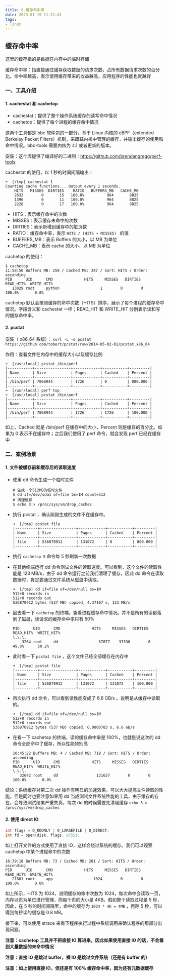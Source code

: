 ```yaml
---
title: 8.缓存命中率
date: 2023-01-19 11:11:41
tags:
- linux
---
```


## 缓存命中率

这里的缓存指的是数据在内存中的临时存储

缓存命中率：指直接通过缓存获取数据的请求次数，占所有数据请求次数的百分比。命中率越高，表示使用缓存带来的收益越高，应用程序的性能也就越好

### 一、工具介绍

#### 1. cachestat 和 cachetop

- cachestat：提供了整个操作系统缓存的读写命中情况
- cachetop：提供了每个进程的缓存命中情况

这两个工具都是 bbc 软件包的一部分，基于 Linux 内核的 eBPF（extended Berkeley Packet Filters）机制，来跟踪内核中管理的缓存，并输出缓存的使用和命中情况。bbc-tools 需要内核为 4.1 或者更新的版本。

安装：这个库提供了编译好的二进制：https://github.com/brendangregg/perf-tools

cachestat 的使用，以 1 秒的时间间隔输出：

```shell
➜  [/tmp] cachestat 1
Counting cache functions... Output every 1 seconds.
    HITS   MISSES  DIRTIES    RATIO   BUFFERS_MB   CACHE_MB
    2632        0       15   100.0%          964       8825
    1396        0       11   100.0%          964       8825
    2228        0       17   100.0%          964       8825
```

- HITS：表示缓存命中的次数
- MISSES：表示缓存未命中的次数
- DIRTIES：表示新增到缓存中的脏页数
- RATIO：缓存命中率，表示 `HITS / (HITS + MISSES) ` 的值
- BUFFERS_MB：表示 Buffers 的大小，以 MB 为单位
- CACHE_MB：表示 cache 的大小，以 MB 为单位

cachetop 的使用：

```shell
$ cachetop
11:58:50 Buffers MB: 258 / Cached MB: 347 / Sort: HITS / Order: ascending
PID      UID      CMD              HITS     MISSES   DIRTIES  READ_HIT%  WRITE_HIT%
   13029 root     python                  1        0        0     100.0%       0.0%
```

cachetop 默认会按照缓存的命中次数（HITS）排序，展示了每个进程的缓存命中情况。字段含义和 cachestat 一样；READ_HIT 和 WRITE_HIT 分别表示读和写的缓存命中率。

#### 2. pcstat

安装（ x86_64 系统）： `curl -L -o pcstat https://github.com/tobert/pcstat/raw/2014-05-02-01/pcstat.x86_64`

作用：查看文件在内存中的缓存大小以及缓存比例

```shell
➜  [/usr/local] pcstat /bin/perf
|-----------+----------------+------------+-----------+---------|
| Name      | Size           | Pages      | Cached    | Percent |
|-----------+----------------+------------+-----------+---------|
| /bin/perf | 7068944        | 1726       | 0         | 000.000 |
|-----------+----------------+------------+-----------+---------|
➜  [/usr/local] perf top
➜  [/usr/local] pcstat /bin/perf
|-----------+----------------+------------+-----------+---------|
| Name      | Size           | Pages      | Cached    | Percent |
|-----------+----------------+------------+-----------+---------|
| /bin/perf | 7068944        | 1726       | 1726      | 100.000 |
|-----------+----------------+------------+-----------+---------|
```

如上，Cached 就是 /bin/perf 在缓存中的大小，Percent 则是缓存的百分比。如果为 0 表示不在缓存中；之后我们使用了 perf 命令，就会发现 perf 已经在缓存中

### 二、案例场景

#### 1. 文件被缓存前和缓存后的读取速度

- 使用 dd 命令生成一个临时文件

    ```shell
    # 生成一个512MB的临时文件
    $ dd if=/dev/sda1 of=file bs=1M count=512
    # 清理缓存
    $ echo 3 > /proc/sys/vm/drop_caches
    ```

- 执行 pcstat ，确认刚刚生成的文件不在缓存中。

    ```shell
    ➜  [/tmp] pcstat file 
    |----------+----------------+------------+-----------+---------|
    | Name     | Size           | Pages      | Cached    | Percent |
    |----------+----------------+------------+-----------+---------|
    | file     | 536870912      | 131072     | 0         | 000.000 |
    |----------+----------------+------------+-----------+---------|
    ```

- 执行 `cachetop 5` 命令每 5 秒刷新一次数据

- 在其他终端运行 dd 命令测试文件的读取速度。可以看到，这个文件的读取性能是 123 MB/s，由于 dd 命令运行之前我们清理了缓存，因此 dd 命令在读取数据时，肯定要通过文件系统从磁盘中读取。

    ```shell
    ➜  [/tmp] dd if=file of=/dev/null bs=1M
    512+0 records in
    512+0 records out
    536870912 bytes (537 MB) copied, 4.37107 s, 123 MB/s
    ```

- 回去看一下 `cachetop` 的终端，查看进程缓存命中情况。并不是所有的读都落到了磁盘，读请求的缓存命中率只有 50% 

    ```shell
    PID      UID      CMD              HITS     MISSES   DIRTIES  READ_HIT%  WRITE_HIT%
    \.\.\.
        3264 root     dd                  37077    37330        0      49.8%      50.2%
    ```

- 此时看一下 `pcstat file` ，这个文件已经全部缓存在内存中

    ```shell
    ➜  [/tmp] pcstat file 
    |----------+----------------+------------+-----------+---------|
    | Name     | Size           | Pages      | Cached    | Percent |
    |----------+----------------+------------+-----------+---------|
    | file     | 536870912      | 131072     | 131072    | 100.000 |
    |----------+----------------+------------+-----------+---------|
    ```

- 再次执行 dd 命令，可以看到读性能变成了 6.6 GB/s 。说明是从缓存中读取的。

    ```shell
    ➜  [/tmp] dd if=file of=/dev/null bs=1M
    512+0 records in
    512+0 records out
    536870912 bytes (537 MB) copied, 0.0808783 s, 6.6 GB/s
    ```

- 在看一下 cachetop 的终端，读的缓存命中率是 100%，也就是说这次的 dd 命令全部命中了缓存，所以性能特别高 

    ```shell
    10:45:22 Buffers MB: 4 / Cached MB: 719 / Sort: HITS / Order: ascending
    PID      UID      CMD              HITS     MISSES   DIRTIES  READ_HIT%  WRITE_HIT%
    \.\.\.
       32642 root     dd                 131637        0        0     100.0%       0.0%
    ```

结论：系统缓存对第二次 dd 操作有明显的加速效果，可以大大提高文件读取的性能。但是同时也要注意如果用 dd 当成测试文件系统性能的工具，由于缓存的存在，会导致测试结果严重失真，每次 dd 的时候需要先清理缓存 `echo 3 > /proc/sys/vm/drop_caches`

#### 2. 使用 direct IO

```c
int flags = O_RDONLY | O_LARGEFILE | O_DIRECT; 
int fd = open(disk, flags, 0755);
```

如上打开文件的方式使用了直接 IO，这样会绕过系统的缓存。我们可以观察 cachetop 中某个进程命中的次数

```shell
16:39:18 Buffers MB: 73 / Cached MB: 281 / Sort: HITS / Order: ascending
PID      UID      CMD              HITS     MISSES   DIRTIES  READ_HIT%  WRITE_HIT%
   21881 root     app                  1024        0        0     100.0%       0.0% 
```

如上所示，HITS 为 1024，说明缓存的命中次数为 1024，每次命中会读取一页，内存以页为单位进行管理，而每个页的大小是 4KB。假如整个读取过程是 5 秒，因此，在 5 秒的时间间隔里，命中的缓存为 `1024 * 4K = 4MB` ，再除 5 秒，可以得到每秒读的缓存是 0.8 MB。

接下来，可以使用 strace 来看下程序执行过程中系统调用来确认程序的那部分出现问题。

**注意：cachetop 工具并不把直接 IO 算进来，因此如果使用直接 IO 的话，不会看到大量数据的未命中情况**

**注意：直接 IO 是跳过 buffer，裸 IO 是跳过文件系统（还是有 buffer 的）**

**注意：如上使用直接 IO，但还是有 100% 缓存命中率，因为还有元数据缓存**



















